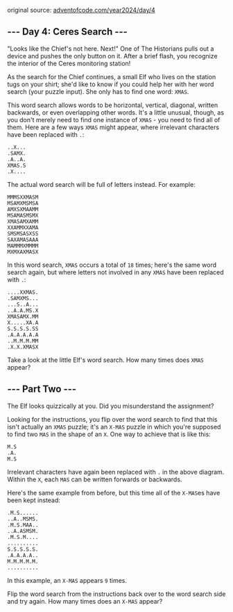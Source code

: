 original source: [adventofcode.com/year2024/day/4](https://adventofcode.com/2024/day/4)
## --- Day 4: Ceres Search ---

"Looks like the Chief's not here. Next!" One of The Historians pulls out a device and pushes the only button on it. 
After a brief flash, you recognize the interior of the Ceres monitoring station!

As the search for the Chief continues, a small Elf who lives on the station tugs on your shirt; she'd like to know 
if you could help her with her word search (your puzzle input). She only has to find one word: `XMAS`.

This word search allows words to be horizontal, vertical, diagonal, written backwards, or even overlapping other words. 
It's a little unusual, though, as you don't merely need to find one instance of `XMAS` - you need to find all of them. 
Here are a few ways `XMAS` might appear, where irrelevant characters have been replaced with `.`:

    ..X...
    .SAMX.
    .A..A.
    XMAS.S
    .X....

The actual word search will be full of letters instead. For example:

    MMMSXXMASM
    MSAMXMSMSA
    AMXSXMAAMM
    MSAMASMSMX
    XMASAMXAMM
    XXAMMXXAMA
    SMSMSASXSS
    SAXAMASAAA
    MAMMMXMMMM
    MXMXAXMASX

In this word search, `XMAS` occurs a total of `18` times; 
here's the same word search again, but where letters not involved in any `XMAS` have been replaced with `.`:

    ....XXMAS.
    .SAMXMS...
    ...S..A...
    ..A.A.MS.X
    XMASAMX.MM
    X.....XA.A
    S.S.S.S.SS
    .A.A.A.A.A
    ..M.M.M.MM
    .X.X.XMASX

Take a look at the little Elf's word search. How many times does `XMAS` appear?

## --- Part Two ---

The Elf looks quizzically at you. Did you misunderstand the assignment?

Looking for the instructions, you flip over the word search to find that this isn't actually an `XMAS` puzzle; 
it's an `X-MAS` puzzle in which you're supposed to find two `MAS` in the shape of an `X`. One way to achieve that is like this:

    M.S
    .A.
    M.S

Irrelevant characters have again been replaced with `.` in the above diagram. Within the `X`, each `MAS` can be written 
forwards or backwards.

Here's the same example from before, but this time all of the `X-MAS`es have been kept instead:

    .M.S......
    ..A..MSMS.
    .M.S.MAA..
    ..A.ASMSM.
    .M.S.M....
    ..........
    S.S.S.S.S.
    .A.A.A.A..
    M.M.M.M.M.
    ..........

In this example, an `X-MAS` appears `9` times.

Flip the word search from the instructions back over to the word search side and try again. How many times does an `X-MAS` appear?